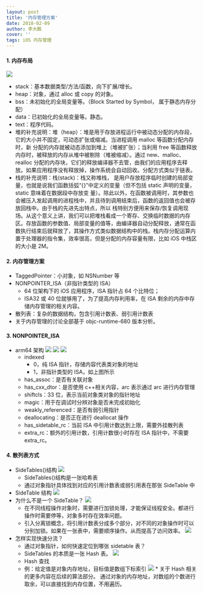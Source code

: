 ```yaml
---
layout: post
title: '内存管理方案'
date: 2018-02-09
author: 李大鹏
cover: ''
tags: iOS 内存管理
---
```


#### 1. 内存布局

![](http://files.pandaleo.cn/c70625807583c303e1167dbcfc351066.png)

- stack：基本数据类型/方法/函数，向下扩展/增长。
- heap：对象，通过 alloc 或 copy 的对象。
- bss：未初始化的全局变量等。（Block Started by Symbol， 属于静态内存分配）
- data：已初始化的全局变量等。静态。
- text：程序代码。
- 堆的补充说明：堆（heap）：堆是用于存放进程运行中被动态分配的内存段，它的大小并不固定，可动态扩张或缩减。当进程调用 malloc 等函数分配内存时，新 分配的内存就被动态添加到堆上（堆被扩张）；当利用 free 等函数释放内存时，被释放的内存从堆中被剔除（堆被缩减）。通过 new、malloc、realloc 分配的内存块，它们的释放编译器不去管，由我们的应用程序去释放。如果应用程序没有释放掉，操作系统会自动回收。分配方式类似于链表。
- 栈的补充说明：栈(stack)：栈又称堆栈， 是用户存放程序临时创建的局部变量，也就是说我们函数括弧“{}”中定义的变量（但不包括 static 声明的变量，static 意味着在数据段中存放变 量）。除此以外，在函数被调用时，其参数也会被压入发起调用的进程栈中，并且待到调用结束后，函数的返回值也会被存放回栈中。由于栈的先进先出特点，所以 栈特别方便用来保存/恢复调用现场。从这个意义上讲，我们可以把堆栈看成一个寄存、交换临时数据的内存区。存放函数的参数值、局部变量的值等，由编译器自动分配释放，通常在函数执行结束后就释放了，其操作方式类似数据结构中的栈。栈内存分配运算内置于处理器的指令集，效率很高，但是分配的内存容量有限，比如 iOS 中栈区的大小是 2M。

#### 2. 内存管理方案

- TaggedPointer：小对象，如 NSNumber 等
- NONPOINTER_ISA（非指针类型的 ISA）
  - 64 位架构下的 iOS 应用程序，ISA 指针占 64 个比特位；
  - ISA32 或 40 位就够用了，为了提高内存利用率，在 ISA 剩余的内存中存储内存管理的相关内容。
- 散列表：复杂的数据结构，包含引用计数表、弱引用计数表
- 关于内存管理的讨论全部基于 objc-runtime-680 版本分析。

#### 3. NONPOINTER_ISA

- arm64 架构
  ![](http://files.pandaleo.cn/c39c35d9a1f3084a41fccbf04ecfcaad.png)
  ![](http://files.pandaleo.cn/260635a64c7bcf640db2cd218e04a341.png)
  ![](http://files.pandaleo.cn/a04a68b6cffcf276a01a94a3915c8f14.png)
  - indexed
    - 0，纯 ISA 指针，存储内容代表类对象的地址
    - 1，非指针类型的 ISA，如上图所示
  - has_assoc：是否有关联对象
  - has_cxx_dtor：是否使用 c++相关内容，arc 表示通过 arc 进行内存管理
  - shiftcls：33 位，表示当前对象类对象的指针地址
  - magic：用于在调试时分辨对象是否未完成初始化
  - weakly_referenced：是否有弱引用指针
  - deallocating：是否正在进行 deallocat 操作
  - has_sidetable_rc：当前 ISA 中引用计数达到上限，需要外挂散列表
  - extra_rc：额外的引用计数，引用计数很小时存在 ISA 指针中，不需要 extra_rc。

#### 4. 散列表方式

- SideTables()结构
  ![](http://files.pandaleo.cn/5fa77c89e4d181a8c1d08632840c6760.png)
  - SideTables()结构是一张哈希表
  - 通过对象指针具体找到对应的引用计数表或弱引用表在那张 SideTable 中
- SideTable 结构
  ![](http://files.pandaleo.cn/211d001559d57955cb97e604dcd5f8bf.png)
- 为什么不是一个 SideTable？
  ![](http://files.pandaleo.cn/64862dfe11607e9af6f7095e38936c26.png)
  - 在不同线程操作对象时，需要进行加锁处理，才能保证线程安全。都进行操作时需要停等，对象多时存在效率问题。
  - 引入分离锁概念，将引用计数表分成多个部分，对不同的对象操作时可以分别加锁。如果在一张表中，需要顺序操作。从而提高了访问效率。
    ![](http://files.pandaleo.cn/14667a5da0d877d31677f938381a743e.png)
- 怎样实现快速分流？
  - 通过对象指针，如何快速定位到哪张 sidetable 表？
  - SideTables 的本质是一张 Hash 表。
    ![](http://files.pandaleo.cn/04f7dd85adb65ad3290fd2aee2accb69.png)
  - Hash 查找
  - 例：给定值是对象内存地址，目标值是数组下标索引
    ![](http://files.pandaleo.cn/62fb6c560a1e199cef75480464964651.png) \* 关于 Hash 相关的更多内容在后续的算法部分。
    通过对象的内存地址，对数组的个数进行取余，可以直接找到内存位置，不用遍历。
